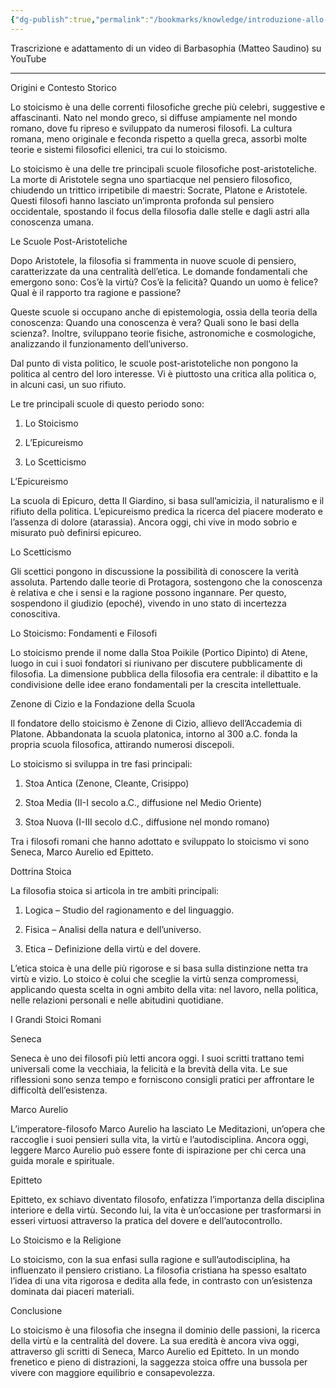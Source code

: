 ```yaml
---
{"dg-publish":true,"permalink":"/bookmarks/knowledge/introduzione-allo-stoicismo/","tags":["philosophy","history","stoicism","mind","explanation"]}
---
```



Trascrizione e adattamento di un video di Barbasophia (Matteo Saudino) su YouTube

---

Origini e Contesto Storico

Lo stoicismo è una delle correnti filosofiche greche più celebri, suggestive e affascinanti. Nato nel mondo greco, si diffuse ampiamente nel mondo romano, dove fu ripreso e sviluppato da numerosi filosofi. La cultura romana, meno originale e feconda rispetto a quella greca, assorbì molte teorie e sistemi filosofici ellenici, tra cui lo stoicismo.

Lo stoicismo è una delle tre principali scuole filosofiche post-aristoteliche. La morte di Aristotele segna uno spartiacque nel pensiero filosofico, chiudendo un trittico irripetibile di maestri: Socrate, Platone e Aristotele. Questi filosofi hanno lasciato un’impronta profonda sul pensiero occidentale, spostando il focus della filosofia dalle stelle e dagli astri alla conoscenza umana.

Le Scuole Post-Aristoteliche

Dopo Aristotele, la filosofia si frammenta in nuove scuole di pensiero, caratterizzate da una centralità dell’etica. Le domande fondamentali che emergono sono: Cos’è la virtù? Cos’è la felicità? Quando un uomo è felice? Qual è il rapporto tra ragione e passione?

Queste scuole si occupano anche di epistemologia, ossia della teoria della conoscenza: Quando una conoscenza è vera? Quali sono le basi della scienza?. Inoltre, sviluppano teorie fisiche, astronomiche e cosmologiche, analizzando il funzionamento dell’universo.

Dal punto di vista politico, le scuole post-aristoteliche non pongono la politica al centro del loro interesse. Vi è piuttosto una critica alla politica o, in alcuni casi, un suo rifiuto.

Le tre principali scuole di questo periodo sono:

1. Lo Stoicismo

2. L’Epicureismo

3. Lo Scetticismo

L’Epicureismo

La scuola di Epicuro, detta Il Giardino, si basa sull’amicizia, il naturalismo e il rifiuto della politica. L’epicureismo predica la ricerca del piacere moderato e l’assenza di dolore (atarassia). Ancora oggi, chi vive in modo sobrio e misurato può definirsi epicureo.

Lo Scetticismo

Gli scettici pongono in discussione la possibilità di conoscere la verità assoluta. Partendo dalle teorie di Protagora, sostengono che la conoscenza è relativa e che i sensi e la ragione possono ingannare. Per questo, sospendono il giudizio (epoché), vivendo in uno stato di incertezza conoscitiva.

Lo Stoicismo: Fondamenti e Filosofi

Lo stoicismo prende il nome dalla Stoa Poikile (Portico Dipinto) di Atene, luogo in cui i suoi fondatori si riunivano per discutere pubblicamente di filosofia. La dimensione pubblica della filosofia era centrale: il dibattito e la condivisione delle idee erano fondamentali per la crescita intellettuale.

Zenone di Cizio e la Fondazione della Scuola

Il fondatore dello stoicismo è Zenone di Cizio, allievo dell’Accademia di Platone. Abbandonata la scuola platonica, intorno al 300 a.C. fonda la propria scuola filosofica, attirando numerosi discepoli.

Lo stoicismo si sviluppa in tre fasi principali:

1. Stoa Antica (Zenone, Cleante, Crisippo)

2. Stoa Media (II-I secolo a.C., diffusione nel Medio Oriente)

3. Stoa Nuova (I-III secolo d.C., diffusione nel mondo romano)

Tra i filosofi romani che hanno adottato e sviluppato lo stoicismo vi sono Seneca, Marco Aurelio ed Epitteto.

Dottrina Stoica

La filosofia stoica si articola in tre ambiti principali:

1. Logica – Studio del ragionamento e del linguaggio.

2. Fisica – Analisi della natura e dell’universo.

3. Etica – Definizione della virtù e del dovere.

L’etica stoica è una delle più rigorose e si basa sulla distinzione netta tra virtù e vizio. Lo stoico è colui che sceglie la virtù senza compromessi, applicando questa scelta in ogni ambito della vita: nel lavoro, nella politica, nelle relazioni personali e nelle abitudini quotidiane.

I Grandi Stoici Romani

Seneca

Seneca è uno dei filosofi più letti ancora oggi. I suoi scritti trattano temi universali come la vecchiaia, la felicità e la brevità della vita. Le sue riflessioni sono senza tempo e forniscono consigli pratici per affrontare le difficoltà dell’esistenza.

Marco Aurelio

L’imperatore-filosofo Marco Aurelio ha lasciato Le Meditazioni, un’opera che raccoglie i suoi pensieri sulla vita, la virtù e l’autodisciplina. Ancora oggi, leggere Marco Aurelio può essere fonte di ispirazione per chi cerca una guida morale e spirituale.

Epitteto

Epitteto, ex schiavo diventato filosofo, enfatizza l’importanza della disciplina interiore e della virtù. Secondo lui, la vita è un’occasione per trasformarsi in esseri virtuosi attraverso la pratica del dovere e dell’autocontrollo.

Lo Stoicismo e la Religione

Lo stoicismo, con la sua enfasi sulla ragione e sull’autodisciplina, ha influenzato il pensiero cristiano. La filosofia cristiana ha spesso esaltato l’idea di una vita rigorosa e dedita alla fede, in contrasto con un’esistenza dominata dai piaceri materiali.

Conclusione

Lo stoicismo è una filosofia che insegna il dominio delle passioni, la ricerca della virtù e la centralità del dovere. La sua eredità è ancora viva oggi, attraverso gli scritti di Seneca, Marco Aurelio ed Epitteto. In un mondo frenetico e pieno di distrazioni, la saggezza stoica offre una bussola per vivere con maggiore equilibrio e consapevolezza.
